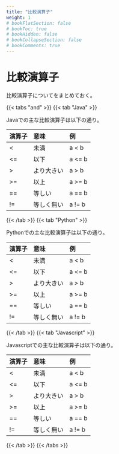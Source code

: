 ```yaml
---
title: "比較演算子"
weight: 1
# bookFlatSection: false
# bookToc: true
# bookHidden: false
# bookCollapseSection: false
# bookComments: true
---
```


# 比較演算子

比較演算子についてをまとめておく。


{{< tabs "and" >}}
{{< tab "Java" >}}

Javaでの主な比較演算子は以下の通り。

|演算子|意味|例|
|:---|:---|:---|
| < |未満| a < b|
| <= |以下| a <= b|
| > |より大きい|a > b|
| >= |以上| a >= b |
| == |等しい| a == b |
| != |等しく無い| a != b |


{{< /tab >}}
{{< tab "Python" >}}

Pythonでの主な比較演算子は以下の通り。

|演算子|意味|例|
|:---|:---|:---|
| < |未満| a < b|
| <= |以下| a <= b|
| > |より大きい|a > b|
| >= |以上| a >= b |
| == |等しい| a == b |
| != |等しく無い| a != b |

{{< /tab >}}
{{< tab "Javascript" >}}

Javascriptでの主な比較演算子は以下の通り。

|演算子|意味|例|
|:---|:---|:---|
| < |未満| a < b|
| <= |以下| a <= b|
| > |より大きい|a > b|
| >= |以上| a >= b |
| == |等しい| a == b |
| != |等しく無い| a != b |

{{< /tab >}}
{{< /tabs >}}


